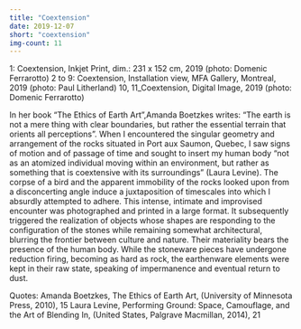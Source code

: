 ```yaml
---
title: "Coextension"
date: 2019-12-07
short: "coextension"
img-count: 11
---
```

1: Coextension, Inkjet Print, dim.: 231 x 152 cm, 2019 (photo: Domenic Ferrarotto)
2 to 9: Coextension, Installation view, MFA Gallery, Montreal, 2019 (photo: Paul Litherland)
10, 11_Coextension, Digital Image, 2019 (photo: Domenic Ferrarotto)


In her book “The Ethics of Earth Art”,Amanda Boetzkes writes: “The earth is not a mere thing with clear boundaries, but rather the essential terrain that orients all perceptions”. When I encountered the singular geometry and arrangement of the rocks situated in Port aux Saumon, Quebec, I saw signs of motion and of passage of time and sought to insert my human body “not as an atomized individual moving within an environment, but rather as something that is coextensive with its surroundings” (Laura Levine). The corpse of a bird and the apparent immobility of the rocks looked upon from a disconcerting angle induce a juxtaposition of timescales into which I absurdly attempted to adhere. This intense, intimate and improvised encounter was photographed and printed in a large format. It subsequently triggered the realization of objects whose shapes are responding to the configuration of the stones while remaining somewhat architectural, blurring the frontier between culture and nature. Their materiality bears the presence of the human body. While the stoneware pieces have undergone reduction firing, becoming as hard as rock, the earthenware elements were kept in their raw state, speaking of impermanence and eventual return to dust. 

Quotes:
Amanda Boetzkes, The Ethics of Earth Art, (University of Minnesota Press, 2010), 15
Laura Levine, Performing Ground: Space, Camouflage, and the Art of Blending In, (United States, Palgrave Macmillan, 2014), 21
